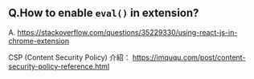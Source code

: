 ## Q.How to enable `eval()` in extension?

A. https://stackoverflow.com/questions/35229330/using-react-js-in-chrome-extension

CSP (Content Security Policy) 介紹：
https://imququ.com/post/content-security-policy-reference.html

